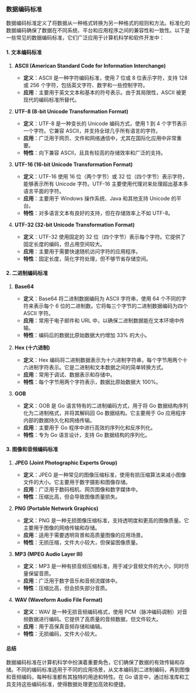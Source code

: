 ### 数据编码标准

数据编码标准定义了将数据从一种格式转换为另一种格式的规则和方法。标准化的数据编码确保了数据在不同系统、平台和应用程序之间的兼容性和一致性。以下是一些常见的数据编码标准，它们广泛应用于计算机科学和软件开发中：

#### 1. 文本编码标准

1. **ASCII (American Standard Code for Information Interchange)**
   - **定义**：ASCII 是一种字符编码标准，使用 7 位或 8 位表示字符，支持 128 或 256 个字符，包括英文字符、数字和一些控制字符。
   - **应用**：主要用于英文文本和基本的符号表示。由于其局限性，ASCII 被更现代的编码标准所替代。

2. **UTF-8 (8-bit Unicode Transformation Format)**
   - **定义**：UTF-8 是一种变长的 Unicode 编码方式，使用 1 到 4 个字节表示一个字符。它兼容 ASCII，并支持全球几乎所有语言的字符。
   - **应用**：广泛用于网页、文件和网络通信中，尤其在国际化应用中非常重要。
   - **特性**：向下兼容 ASCII，且具有较高的存储效率和广泛的支持。

3. **UTF-16 (16-bit Unicode Transformation Format)**
   - **定义**：UTF-16 使用 16 位（两个字节）或 32 位（四个字节）表示字符，能够表示所有 Unicode 字符。UTF-16 主要使用代理对来处理超出基本多语言平面的字符。
   - **应用**：主要用于 Windows 操作系统、Java 和其他支持 Unicode 的平台。
   - **特性**：对多语言文本有良好的支持，但在存储效率上不如 UTF-8。

4. **UTF-32 (32-bit Unicode Transformation Format)**
   - **定义**：UTF-32 使用固定的 32 位（四个字节）表示每个字符。它提供了固定长度的编码，但占用空间较大。
   - **应用**：主要用于需要快速随机访问字符的应用程序。
   - **特性**：固定长度，简化字符处理，但不够节省存储空间。

#### 2. 二进制编码标准

1. **Base64**
   - **定义**：Base64 将二进制数据编码为 ASCII 字符串，使用 64 个不同的字符来表示每个 6 位的二进制数。它将每三个字节的二进制数据编码为四个 ASCII 字符。
   - **应用**：常用于电子邮件和 URL 中，以确保二进制数据能在文本环境中传输。
   - **特性**：编码后的数据比原始数据大约增加 33% 的大小。

2. **Hex (十六进制)**
   - **定义**：Hex 编码将二进制数据表示为十六进制字符串，每个字节用两个十六进制字符表示。它是二进制和文本数据之间的简单转换方式。
   - **应用**：常用于调试、数据表示和存储中。
   - **特性**：每个字节用两个字符表示，数据比原始数据大 100%。

3. **GOB**
   - **定义**：GOB 是 Go 语言特有的二进制编码方式，用于将 Go 数据结构序列化为二进制格式，并将其解码回 Go 数据结构。它主要用于 Go 应用程序内部的数据持久化和网络传输。
   - **应用**：主要用于 Go 程序中进行高效的序列化和反序列化。
   - **特性**：专为 Go 语言设计，支持 Go 数据结构的序列化。

#### 3. 图像和音频编码标准

1. **JPEG (Joint Photographic Experts Group)**
   - **定义**：JPEG 是一种常见的图像压缩标准，使用有损压缩算法来减小图像文件的大小。它主要用于数字摄影和图像存储。
   - **应用**：广泛用于数码相机、网页图像和数字媒体中。
   - **特性**：压缩比高，但会导致图像质量损失。

2. **PNG (Portable Network Graphics)**
   - **定义**：PNG 是一种无损图像压缩标准，支持透明度和更高的图像质量。它主要用于图像的网络传输和存储。
   - **应用**：适用于需要透明背景和高质量图像的应用场景。
   - **特性**：无损压缩，文件大小较大，但保留图像质量。

3. **MP3 (MPEG Audio Layer III)**
   - **定义**：MP3 是一种有损音频压缩标准，用于减少音频文件的大小，同时尽量保留音质。
   - **应用**：广泛用于数字音乐和音频流媒体中。
   - **特性**：压缩比高，但会损失部分音质。

4. **WAV (Waveform Audio File Format)**
   - **定义**：WAV 是一种无损音频编码格式，使用 PCM（脉冲编码调制）对音频数据进行编码。它提供了高质量的音频数据，但文件较大。
   - **应用**：用于高保真音频存储和编辑。
   - **特性**：无损编码，文件大小较大。

#### 总结

数据编码标准在计算机科学中扮演着重要角色，它们确保了数据的有效传输和存储。不同的编码标准适用于不同的应用场景，从文本编码到二进制编码，再到图像和音频编码，每种标准都有其独特的用途和特性。在 Go 语言中，通过标准库和工具支持这些编码标准，使得数据处理更加高效和便捷。